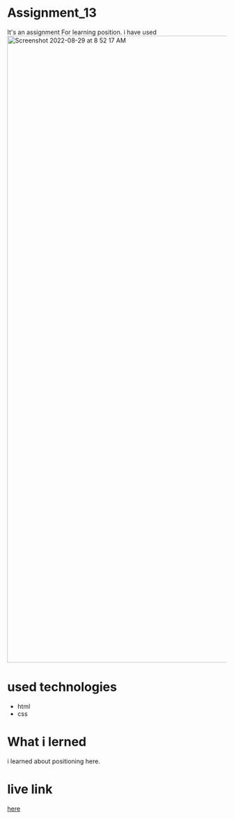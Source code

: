 # Assignment_13
It's an  assignment For learning position.
i have used <img width="1440" alt="Screenshot 2022-08-29 at 8 52 17 AM" src="https://user-images.githubusercontent.com/84630436/187116676-8dabfd8f-05d1-4d40-b3a5-29e61702a144.png">

# used technologies 

- html
- css
# What i lerned 
i learned about positioning here. 
# live link 
[here](https://radiant-alfajores-421baa.netlify.app/)
